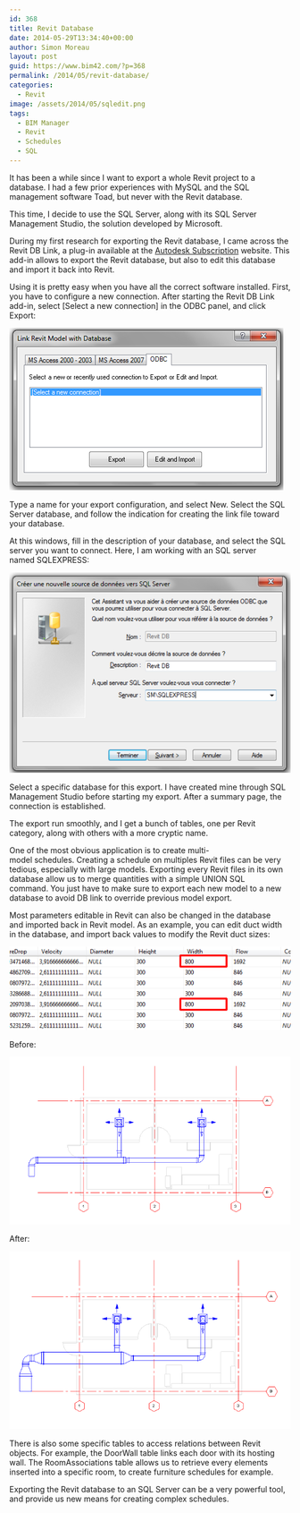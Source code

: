 ```yaml
---
id: 368
title: Revit Database
date: 2014-05-29T13:34:40+00:00
author: Simon Moreau
layout: post
guid: https://www.bim42.com/?p=368
permalink: /2014/05/revit-database/
categories:
  - Revit
image: /assets/2014/05/sqledit.png
tags:
  - BIM Manager
  - Revit
  - Schedules
  - SQL
---
```


It has been a while since I want to export a whole Revit project to a database. I had a few prior experiences with MySQL and the SQL management software Toad, but never with the Revit database.

This time, I decide to use the SQL Server, along with its SQL Server Management Studio, the solution developed by Microsoft.

During my first research for exporting the Revit database, I came across the Revit DB Link, a plug-in available at the [Autodesk Subscription](https://subscription.autodesk.com) website. This add-in allows to export the Revit database, but also to edit this database and import it back into Revit.

Using it is pretty easy when you have all the correct software installed. First, you have to configure a new connection. After starting the Revit DB Link add-in, select [Select a new connection] in the ODBC panel, and click Export:

![Linking interface](/assets/2014/05/linkinterface.png)

Type a name for your export configuration, and select New. Select the SQL Server database, and follow the indication for creating the link file toward your database.

At this windows, fill in the description of your database, and select the SQL server you want to connect. Here, I am working with an SQL server named SQLEXPRESS:

![Select Database](/assets/2014/05/dbselection.png)

Select a specific database for this export. I have created mine through SQL Management Studio before starting my export. After a summary page, the connection is established.

The export run smoothly, and I get a bunch of tables, one per Revit category, along with others with a more cryptic name. 

One of the most obvious application is to create multi-model schedules. Creating a schedule on multiples Revit files can be very tedious, especially with large models. Exporting every Revit files in its own database allow us to merge quantities with a simple UNION SQL command. You just have to make sure to export each new model to a new database to avoid DB link to override previous model export.

Most parameters editable in Revit can also be changed in the database and imported back in Revit model. As an example, you can edit duct width in the database, and import back values to modify the Revit duct sizes:

![Edit SQL](/assets/2014/05/sqledit.png)

Before:

![Before](/assets/2014/05/before.png)

After:

![After](/assets/2014/05/after.png)

There is also some specific tables to access relations between Revit objects. For example, the DoorWall table links each door with its hosting wall. The RoomAssociations table allows us to retrieve every elements inserted into a specific room, to create furniture schedules for example.

Exporting the Revit database to an SQL Server can be a very powerful tool, and provide us new means for creating complex schedules.
